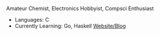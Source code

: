 Amateur Chemist, Electronics Hobbyist, Compsci Enthusiast

- Languages: C
- Currently Learning: Go, Haskell
[Website/Blog](https://isopropyletherperoxide.github.io/)
